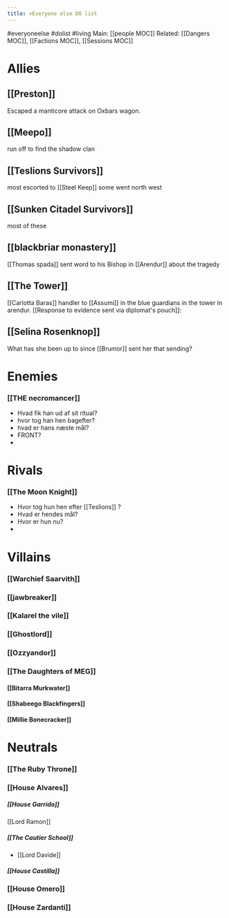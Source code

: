 ---title: +Everyone else DO list---
#everyoneelse #dolist #living 
Main: [[people MOC]] Related: [[Dangers MOC]], [[Factions MOC]], [[Sessions MOC]]
# Allies

## [[Preston]]
Escaped a manticore attack on Oxbars wagon. 

## [[Meepo]]
run off to find the shadow clan

## [[Teslions Survivors]]
most escorted to [[Steel Keep]]
some went north west

## [[Sunken Citadel Survivors]]
most of these 

## [[blackbriar monastery]]
[[Thomas spada]] sent word to his Bishop in [[Arendur]] about the tragedy

## [[The Tower]]
[[Carlotta Baras]] handler to [[Assumi]] in the blue guardians in the tower in arendur.
[[Response to evidence sent via diplomat's pouch]]: 

## [[Selina Rosenknop]]
What has she been up to since [[Brumor]] sent her that sending?


# Enemies
### [[THE necromancer]]
- Hvad fik han ud af sit ritual?
- hvor tog han hen bagefter?
- hvad er hans næste mål?
- FRONT? 
-
# Rivals
### [[The Moon Knight]]
- Hvor tog hun hen efter [[Teslions]] ?
- Hvad er hendes mål?
- Hvor er hun nu?
- 
# Villains
### [[Warchief Saarvith]]
### [[jawbreaker]]
### [[Kalarel the vile]]
### [[Ghostlord]]
### [[Ozzyandor]]
### [[The Daughters of MEG]]
#### [[Bitarra Murkwater]]
#### [[Shabeego Blackfingers]]
#### [[Millie Bonecracker]]

# Neutrals
### [[The Ruby Throne]]

### [[House Alvares]]
##### [[House Garrido]]
 [[Lord Ramon]]
##### [[The Cautier School]]
-	[[Lord Davide]]
##### [[House Castilla]]

### [[House Omero]]

### [[House Zardanti]]
